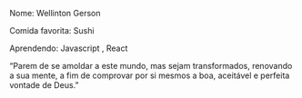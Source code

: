 Nome: Wellinton Gerson

Comida favorita: Sushi

Aprendendo: Javascript , React

“Parem de se amoldar a este mundo, mas sejam transformados, renovando a sua mente, a fim de comprovar por si mesmos a boa, aceitável e perfeita vontade de Deus.”